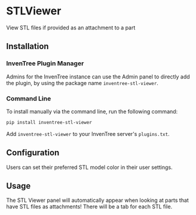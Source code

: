 # STLViewer

View STL files if provided as an attachment to a part

## Installation

### InvenTree Plugin Manager

Admins for the InvenTree instance can use the Admin panel to directly add the plugin, by using the package name `inventree-stl-viewer`.

### Command Line 

To install manually via the command line, run the following command:

```bash
pip install inventree-stl-viewer
```

Add  `inventree-stl-viewer` to your InvenTree server's `plugins.txt`.

## Configuration

Users can set their preferred STL model color in their user settings.

## Usage

The STL Viewer panel will automatically appear when looking at parts that have STL files as attachments!  There will be a tab for each STL file.
